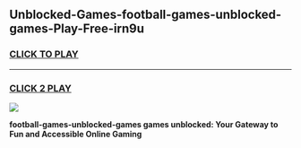 
## Unblocked-Games-football-games-unblocked-games-Play-Free-irn9u
<h3>
<a href="https://premium76.site?title=football-games-unblocked-games&ref=24M">CLICK TO PLAY</a></h3>
<hr>

<h3>
<a href="https://premium76.site?title=football-games-unblocked-games&ref=24M">CLICK 2 PLAY</a>
  
</h3>

<a href="https://premium76.site?title=football-games-unblocked-games&ref=24M"><img src="https://clearcache.store/games.png"></a>


**football-games-unblocked-games games unblocked: Your Gateway to Fun and Accessible Online Gaming**
